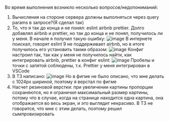 Во время выполнения возникло несколько вопросов/недопониманий:
1. Вычисления на стороне сервера должны выполняться через query params в запросе?(Я сделал так)
2. То, что я так до конца и не понял: eslint airbnb prettier. Долго добавлял airbnb и prettier, но так до конца и не понял, получилось ли у меня.
   В начале я получил такую ошибку:
   ![image](https://github.com/user-attachments/assets/4a38f9e0-979c-404d-ab7c-72c76d4cd300)
   В интернете поискал, говорят eslint 9 не поддерживает airbnb, но в итоге получилось его установить такми образом:
   ![image](https://github.com/user-attachments/assets/1906adfe-220f-47a9-926c-4c679da49f59)
   Конфиг настроил так, так как у меня не получилось найти, как интегрировать airbnb, prettier в конфиг eslint:
   ![image](https://github.com/user-attachments/assets/5e35e1c1-73d8-45a2-9db4-3a37ed01081c)
   Пробелы и точки с запятой соблюдены, т.к. Prettier у меня интегрирован в VSCode
3. В ТЗ написано:
   ![image](https://github.com/user-attachments/assets/55af1a88-0d0c-4c94-8cc8-60f3d68a1be9)
   Но в фигме не было описано, что мне делать с 1024px шириной, поэтому я верстал по фигме
4. Насчет резиновой верстки: при увеличении картины пропорции сохраняются, но я ограничил максимальный размер картины, потому что в случае,
   когда на странице находится одна картина, она отображается во весь экран, и это выглядит некрасиво. В ТЗ не говорится, что мне с этим делать, поэтому решил сымпровизировать
